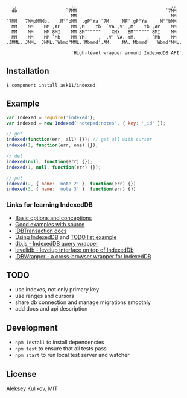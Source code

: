 ```

  ,,                    ,,                                   ,,
  db                  `7MM                                 `7MM
                        MM                                   MM
`7MM  `7MMpMMMb.   ,M""bMM  .gP"Ya `7M'   `MF'.gP"Ya    ,M""bMM
  MM    MM    MM ,AP    MM ,M'   Yb  `VA ,V' ,M'   Yb ,AP    MM
  MM    MM    MM 8MI    MM 8M""""""    XMX   8M"""""" 8MI    MM
  MM    MM    MM `Mb    MM YM.    ,  ,V' VA. YM.    , `Mb    MM
.JMML..JMML  JMML.`Wbmd"MML.`Mbmmd'.AM.   .MA.`Mbmmd'  `Wbmd"MML.

                        `High-level wrapper around IndexedDB API`
```

## Installation

    $ component install ask11/indexed

## Example

```js
var Indexed = require('indexed');
var indexed = new Indexed('notepad:notes', { key: '_id' });

// get
indexed(function(err, all) {}); // get all with cursor
indexed(1, function(err, one) {});

// del
indexed(null, function(err) {});
indexed(1, null, function(err) {});

// put
indexed(2, { name: 'note 2' }, function(err) {})
indexed(3, { name: 'note 3' }, function(err) {})
```

### Links for learning IndexedDB

  - [Basic options and conceptions](https://developer.mozilla.org/en-US/docs/IndexedDB/Basic_Concepts_Behind_IndexedDB)
  - [Good examples with source](http://nparashuram.com/trialtool/index.html#example=/IndexedDB/trialtool/webkitIndexedDB.html&selected=#prereq&)
  - [IDBTransaction docs](https://developer.mozilla.org/en-US/docs/IndexedDB/IDBTransaction)
  - [Using IndexedDB](https://developer.mozilla.org/en-US/docs/IndexedDB/Using_IndexedDB) and [TODO list example](http://www.html5rocks.com/en/tutorials/indexeddb/todo/)
  - [db.js - IndexedDB query wrapper](https://github.com/aaronpowell/db.js)
  - [levelidb - levelup interface on top of IndexedDb](https://github.com/Raynos/levelidb)
  - [IDBWrapper - a cross-browser wrapper for IndexedDB](https://github.com/jensarps/IDBWrapper)

## TODO

  - use indexes, not only primary key
  - use ranges and cursors
  - share db connection and manage migrations smoothly
  - add docs and api description

## Development

  - `npm install` to install dependencies
  - `npm test` to ensure that all tests pass
  - `npm start` to run local test server and watcher

## License

  Aleksey Kulikov, MIT
